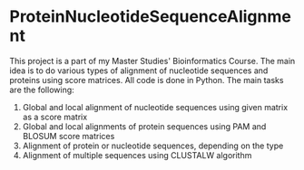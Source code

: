 # ProteinNucleotideSequenceAlignment
This project is a part of my Master Studies' Bioinformatics Course. The main idea is to do various types of alignment of nucleotide sequences and proteins using score matrices. All code is done in Python.
The main tasks are the following:
1. Global and local alignment of nucleotide sequences using given matrix as a score matrix 
2. Global and local alignments of protein sequences using PAM and BLOSUM score matrices 
3. Alignment of protein or nucleotide sequences, depending on the type
4. Alignment of multiple sequences using CLUSTALW algorithm 
